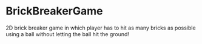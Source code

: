 # BrickBreakerGame
2D brick breaker game in which player has to hit as many bricks as possible using a ball without letting the ball hit the ground!
